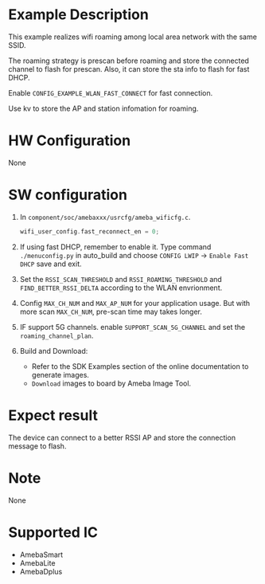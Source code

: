 # Example Description

This example realizes wifi roaming among local area network with the same SSID.

The roaming strategy is prescan before roaming and store the connected channel to flash for prescan. Also, it can store the sta info to flash for fast DHCP.

Enable `CONFIG_EXAMPLE_WLAN_FAST_CONNECT` for fast connection.

Use kv to store the AP and station infomation for roaming.

# HW Configuration

None

# SW configuration

1. In `component/soc/amebaxxx/usrcfg/ameba_wificfg.c`.
	```C
	wifi_user_config.fast_reconnect_en = 0;
	```

2. If using fast DHCP, remember to enable it. Type command `./menuconfig.py` in auto_build and choose `CONFIG LWIP` -> `Enable Fast DHCP` save and exit.

3. Set the `RSSI_SCAN_THRESHOLD` and `RSSI_ROAMING_THRESHOLD` and `FIND_BETTER_RSSI_DELTA` according to the WLAN envrionment.

4. Config `MAX_CH_NUM` and `MAX_AP_NUM` for your application usage. But with more scan `MAX_CH_NUM`, pre-scan time may takes longer.

5. IF support 5G channels. enable `SUPPORT_SCAN_5G_CHANNEL` and set the `roaming_channel_plan`.

6. Build and Download:
   * Refer to the SDK Examples section of the online documentation to generate images.
   * `Download` images to board by Ameba Image Tool.


# Expect result

The device can connect to a better RSSI AP and store the connection message to flash.

# Note

None

# Supported IC

- AmebaSmart
- AmebaLite
- AmebaDplus
